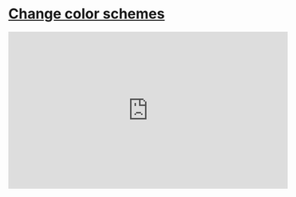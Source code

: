 # [Change color schemes](/wilcom-docs/Summary/summary_-_designs/Change_color_schemes)

<iframe src="https://www.youtube.com/embed/FBLn06kpwZ4" frameborder="0" 
      allow="accelerometer; autoplay; clipboard-write; encrypted-media; gyroscope; picture-in-picture" 
      allowfullscreen="" style="width: 560px; height: 315px;">
</iframe>
